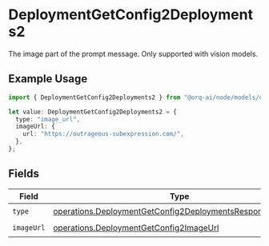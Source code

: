 # DeploymentGetConfig2Deployments2

The image part of the prompt message. Only supported with vision models.

## Example Usage

```typescript
import { DeploymentGetConfig2Deployments2 } from "@orq-ai/node/models/operations";

let value: DeploymentGetConfig2Deployments2 = {
  type: "image_url",
  imageUrl: {
    url: "https://outrageous-subexpression.com/",
  },
};
```

## Fields

| Field                                                                                                                                  | Type                                                                                                                                   | Required                                                                                                                               | Description                                                                                                                            |
| -------------------------------------------------------------------------------------------------------------------------------------- | -------------------------------------------------------------------------------------------------------------------------------------- | -------------------------------------------------------------------------------------------------------------------------------------- | -------------------------------------------------------------------------------------------------------------------------------------- |
| `type`                                                                                                                                 | [operations.DeploymentGetConfig2DeploymentsResponse200Type](../../models/operations/deploymentgetconfig2deploymentsresponse200type.md) | :heavy_check_mark:                                                                                                                     | N/A                                                                                                                                    |
| `imageUrl`                                                                                                                             | [operations.DeploymentGetConfig2ImageUrl](../../models/operations/deploymentgetconfig2imageurl.md)                                     | :heavy_check_mark:                                                                                                                     | N/A                                                                                                                                    |